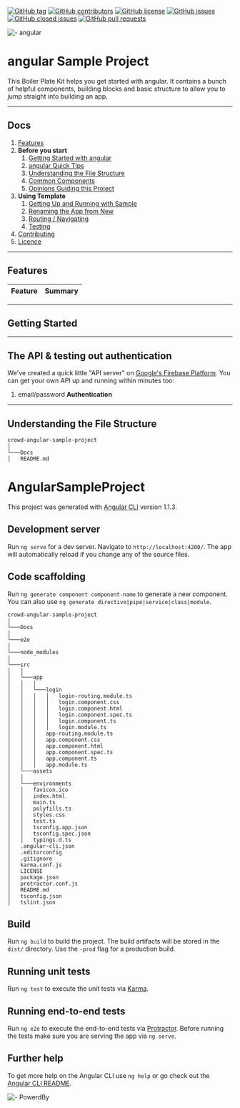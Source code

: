 [![GitHub tag](https://img.shields.io/github/tag/CrowderiaSolution/angular-sample-project.svg?style=flat-square)](https://github.com/CrowderiaSolution/angular-sample-project/tags)
[![GitHub contributors](https://img.shields.io/github/contributors/CrowderiaSolution/angular-sample-project.svg?style=flat-square)](https://github.com/CrowderiaSolution/angular-sample-project/contributors)
[![GitHub license](https://img.shields.io/badge/license-MIT-blue.svg?style=flat-square)](https://raw.githubusercontent.com/CrowderiaSolution/CrowderiaSolution/angular-sample-project/master/LICENSE)
[![GitHub issues](https://img.shields.io/github/issues/CrowderiaSolution/CrowderiaSolution/angular-sample-project.svg?style=flat-square)](https://github.com/CrowderiaSolution/CrowderiaSolution/angular-sample-project/issues)
[![GitHub closed issues](https://img.shields.io/github/issues-closed/CrowderiaSolution/CrowderiaSolution/angular-sample-project.svg?style=flat-square)](https://github.com/CrowderiaSolution/CrowderiaSolution/angular-sample-project/issues-closed)
[![GitHub pull requests](https://img.shields.io/github/issues-pr/CrowderiaSolution/CrowderiaSolution/angular-sample-project.svg?style=flat-square)](https://github.com/CrowderiaSolution/CrowderiaSolution/angular-sample-project/issues-pr)

![- angular](/docs/angulartemp.png "angular Boiler Plate")

# angular Sample Project

This Boiler Plate Kit helps you get started with angular. It contains a bunch of helpful components, building blocks and basic structure to allow you to jump straight into building an app.

---

## Docs

1. [Features](#features)
1. **Before you start**
   1. [Getting Started with angular](/docs/angular.md)
   1. [angular Quick Tips](/docs/quick-tips.md)
   1. [Understanding the File Structure](#understanding-the-file-structure)
   1. [Common Components](/docs/component.md)
   1. [Opinions Guiding this Project](/docs/opinions.md)
1. **Using Template**
   1. [Getting Up and Running with Sample](#getting-started)
   1. [Renaming the App from New](/docs/renaming.md)
   1. [Routing / Navigating](/src/navigation/README.md)
   1. [Testing](/docs/testing.md)
1. [Contributing](/docs/contributing.md)
1. [Licence](LICENSE)

---

## Features

| Feature | Summary |
| --- | --- |

---

## Getting Started

---

## The API & testing out authentication
We've created a quick little "API server" on [Google's Firebase Platform](https://firebase.google.com/). You can get your own API up and running within minutes too:

1. email/password __Authentication__

---

## Understanding the File Structure

```
crowd-angular-sample-project 
│
└───Docs
│   README.md   

```

# AngularSampleProject

This project was generated with [Angular CLI](https://github.com/angular/angular-cli) version 1.1.3.

## Development server

Run `ng serve` for a dev server. Navigate to `http://localhost:4200/`. The app will automatically reload if you change any of the source files.

## Code scaffolding

Run `ng generate component component-name` to generate a new component. You can also use `ng generate directive|pipe|service|class|module`.

```
crowd-angular-sample-project 
│
└───Docs
│
└───e2e
│
└───node_modules
│
└───src
│   │
│   └───app
│   │   │
│   │   └───login
│   │   │   │   login-routing.module.ts
│   │   │   │   login.component.css
│   │   │   │   login.component.html
│   │   │   │   login.component.spec.ts
│   │   │   │   login.component.ts
│   │   │   │   login.module.ts
│   │   │   app-routing.module.ts
│   │   │   app.component.css
│   │   │   app.component.html
│   │   │   app.component.spec.ts
│   │   │   app.component.ts
│   │   │   app.module.ts
│   └───assets
│   │
│   └───environments
│   │   favicon.ico    
│   │   index.html    
│   │   main.ts    
│   │   polyfills.ts    
│   │   styles.css    
│   │   test.ts    
│   │   tsconfig.app.json    
│   │   tsconfig.spec.json    
│   │   typings.d.ts    
│   .angular-cli.json
│   .editorconfig
│   .gitignore
│   karma.conf.js
│   LICENSE
│   package.json
│   protractor.conf.js
│   README.md
│   tsconfig.json
│   tslint.json

```

## Build

Run `ng build` to build the project. The build artifacts will be stored in the `dist/` directory. Use the `-prod` flag for a production build.

## Running unit tests

Run `ng test` to execute the unit tests via [Karma](https://karma-runner.github.io).

## Running end-to-end tests

Run `ng e2e` to execute the end-to-end tests via [Protractor](http://www.protractortest.org/).
Before running the tests make sure you are serving the app via `ng serve`.

## Further help

To get more help on the Angular CLI use `ng help` or go check out the [Angular CLI README](https://github.com/angular/angular-cli/blob/master/README.md).



![- PowerdBy](/docs/poweredBy.png "Powerd by crowdLab")
